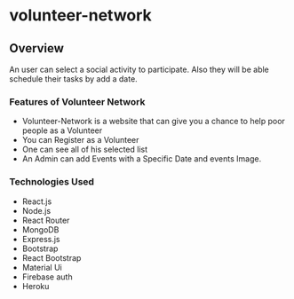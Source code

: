 # volunteer-network
## Overview
An user can select a social activity to participate. Also they will be able schedule their tasks by add a date.

### Features of Volunteer Network
- Volunteer-Network is a website that can give you a chance to help poor people as a Volunteer
- You can Register as a Volunteer
- One can see all of his selected list
- An Admin can add Events with a Specific Date and events Image.
### Technologies Used
- React.js
- Node.js
- React Router
- MongoDB
- Express.js
- Bootstrap
- React Bootstrap
- Material Ui
- Firebase auth
- Heroku


